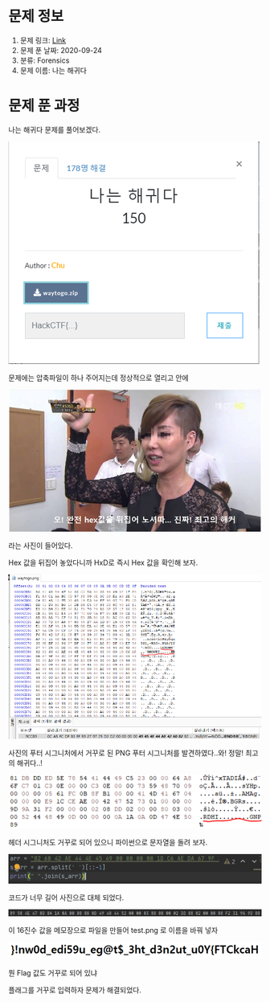 # 문제 정보
1. 문제 링크: [Link](https://ctf.j0n9hyun.xyz/challenges#나는%20해귀다)
2. 문제 푼 날짜: 2020-09-24
3. 분류: Forensics
4. 문제 이름: 나는 해귀다

# 문제 푼 과정

나는 해귀다 문제를 풀어보겠다.

![main](pic/main.PNG)

문제에는 압축파일이 하나 주어지는데 정상적으로 열리고 안에

![Hex1](pic/Hex1.PNG)

라는 사진이 들어있다.

Hex 값을 뒤집어 놓았다니까 HxD로 즉시 Hex 값을 확인해 보자.

![pooter](pic/pooter.PNG)

사진의 푸터 시그니처에서 거꾸로 된 PNG 푸터 시그니처를 발견하였다..와! 정말! 최고의 해귀다..!

![PNG](pic/PNG.PNG)

헤더 시그니처도 거꾸로 되어 있으니 파이썬으로 문자열을 돌려 보자.



![code](pic/code.PNG)

코드가 너무 길어 사진으로 대체 되었다.

![out](pic/out.PNG)

이 16진수 값을 메모장으로 파일을 만들어 test.png 로 이름을 바꿔 넣자

![flag](pic/flag.PNG)

뭔 Flag 값도 거꾸로 되어 있냐

플래그를 거꾸로 입력하자 문제가 해결되었다.